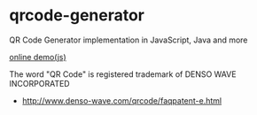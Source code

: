 # qrcode-generator
QR Code Generator implementation in JavaScript, Java and more

[online demo(js)](https://kazuhikoarase.github.io/qrcode-generator/js/demo/)

The word "QR Code" is registered trademark of DENSO WAVE INCORPORATED
 * http://www.denso-wave.com/qrcode/faqpatent-e.html
